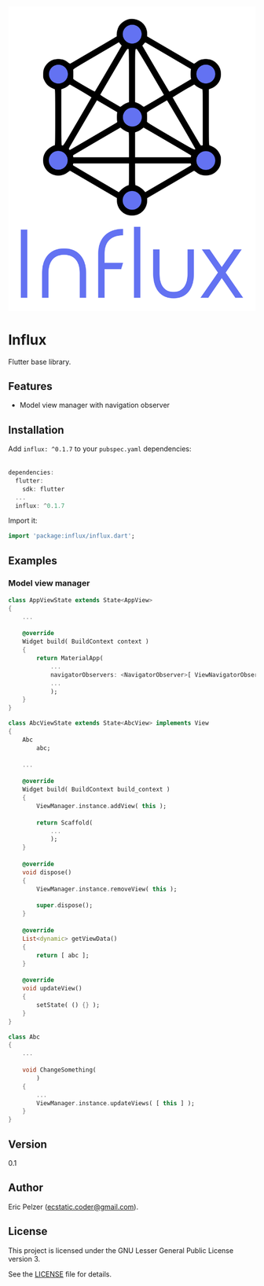 ![](https://github.com/senselogic/INFLUX/blob/master/LOGO/influx.png)

# Influx

Flutter base library.

## Features

*   Model view manager with navigation observer

## Installation

Add `influx: ^0.1.7` to your `pubspec.yaml` dependencies:

```dart

dependencies:
  flutter:
    sdk: flutter
  ...
  influx: ^0.1.7
```

Import it:

```dart
import 'package:influx/influx.dart';
```

## Examples

### Model view manager

```dart
class AppViewState extends State<AppView>
{
    ...

    @override
    Widget build( BuildContext context )
    {
        return MaterialApp(
            ...
            navigatorObservers: <NavigatorObserver>[ ViewNavigatorObserver.instance ],
            ...
            );
    }
}
```

```dart
class AbcViewState extends State<AbcView> implements View
{
    Abc
        abc;

    ...

    @override
    Widget build( BuildContext build_context )
    {
        ViewManager.instance.addView( this );

        return Scaffold(
            ...
            );
    }

    @override
    void dispose()
    {
        ViewManager.instance.removeView( this );

        super.dispose();
    }

    @override
    List<dynamic> getViewData()
    {
        return [ abc ];
    }

    @override
    void updateView()
    {
        setState( () {} );
    }
}
```

```dart
class Abc
{
    ...

    void ChangeSomething(
        )
    {
        ...
        ViewManager.instance.updateViews( [ this ] );
    }
}
```

## Version

0.1

## Author

Eric Pelzer (ecstatic.coder@gmail.com).

## License

This project is licensed under the GNU Lesser General Public License version 3.

See the [LICENSE](LICENSE) file for details.
